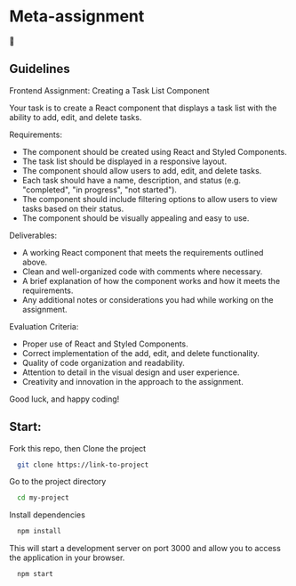 # Meta-assignment

🎯

## Guidelines

Frontend Assignment: Creating a Task List Component

Your task is to create a React component that displays a task list with the ability to add, edit, and delete tasks.


Requirements:

- The component should be created using React and Styled Components.
- The task list should be displayed in a responsive layout.
- The component should allow users to add, edit, and delete tasks.
- Each task should have a name, description, and status (e.g. "completed", "in progress", "not started").
- The component should include filtering options to allow users to view tasks based on their status.
- The component should be visually appealing and easy to use.


Deliverables:

- A working React component that meets the requirements outlined above.
- Clean and well-organized code with comments where necessary.
- A brief explanation of how the component works and how it meets the requirements.
- Any additional notes or considerations you had while working on the assignment.


Evaluation Criteria:

- Proper use of React and Styled Components.
- Correct implementation of the add, edit, and delete functionality.
- Quality of code organization and readability.
- Attention to detail in the visual design and user experience.
- Creativity and innovation in the approach to the assignment.


Good luck, and happy coding!


## Start:

Fork this repo, then Clone the project

```bash
  git clone https://link-to-project
```

Go to the project directory

```bash
  cd my-project
```

Install dependencies

```bash
  npm install
```

This will start a development server on port 3000 and allow you to access the application in your browser.

```bash
  npm start
```

